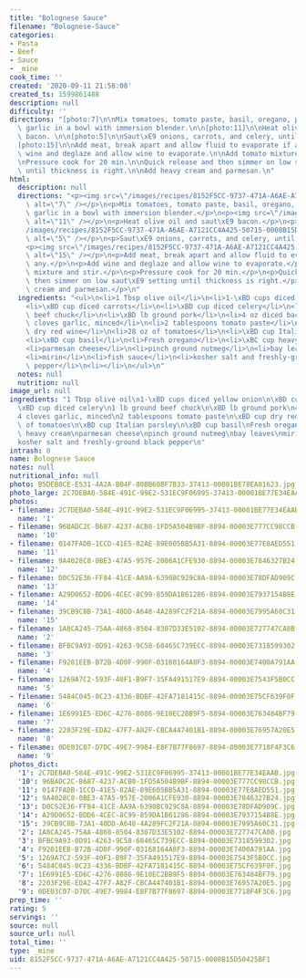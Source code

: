 ```yaml
---
title: "Bolognese Sauce"
filename: "Bolognese-Sauce"
categories:
- Pasta
- Beef
- Sauce
- _mine
cook_time: ''
created: '2020-09-11 21:58:08'
created_ts: 1599861488
description: null
difficulty: ''
directions: "[photo:7]\n\nMix tomatoes, tomato paste, basil, oregano, parsley and\
  \ garlic in a bowl with immersion blender.\n\n[photo:11]\n\nHeat olive oil and saut\xE9\
  \ bacon. \n\n[photo:5]\n\nSaut\xE9 onions, carrots, and celery, until soft.\n\n\
  [photo:15]\n\nAdd meat, break apart and allow fluid to evaporate if any.\n\nAdd\
  \ wine and deglaze and allow wine to evaporate.\n\nAdd tomato mixture and stir.\n\
  \nPressure cook for 20 min.\n\nQuick release and then simmer on low saut\xE9 setting\
  \ until thickness is right.\n\nAdd heavy cream and parmesan.\n"
html:
  description: null
  directions: "<p><img src=\"/images/recipes/8152F5CC-9737-471A-A6AE-A7121CC4A425-50715-0008B15D50425BF1/1E6991E5-ED6C-4276-8086-9E10EC2BB9F5-8894-00003E763484BF79.jpg\"\
    \ alt=\"7\" /></p>\n<p>Mix tomatoes, tomato paste, basil, oregano, parsley and\
    \ garlic in a bowl with immersion blender.</p>\n<p><img src=\"/images/recipes/8152F5CC-9737-471A-A6AE-A7121CC4A425-50715-0008B15D50425BF1/0147FADB-1CCD-41E5-82AE-89E605BB5A31-8894-00003E77E8AED551.jpg\"\
    \ alt=\"11\" /></p>\n<p>Heat olive oil and saut\xE9 bacon.</p>\n<p><img src=\"\
    /images/recipes/8152F5CC-9737-471A-A6AE-A7121CC4A425-50715-0008B15D50425BF1/1269A7C2-593F-40F1-B9F7-35FA491517E9-8894-00003E7543F5B0CC.jpg\"\
    \ alt=\"5\" /></p>\n<p>Saut\xE9 onions, carrots, and celery, until soft.</p>\n\
    <p><img src=\"/images/recipes/8152F5CC-9737-471A-A6AE-A7121CC4A425-50715-0008B15D50425BF1/39CB9C8B-73A1-40DD-A648-4A289FC2F21A-8894-00003E7995A60C31.jpg\"\
    \ alt=\"15\" /></p>\n<p>Add meat, break apart and allow fluid to evaporate if\
    \ any.</p>\n<p>Add wine and deglaze and allow wine to evaporate.</p>\n<p>Add tomato\
    \ mixture and stir.</p>\n<p>Pressure cook for 20 min.</p>\n<p>Quick release and\
    \ then simmer on low saut\xE9 setting until thickness is right.</p>\n<p>Add heavy\
    \ cream and parmesan.</p>\n"
  ingredients: "<ul>\n<li>1 Tbsp olive oil</li>\n<li>1-\xBD cups diced yellow onion</li>\n\
    <li>\xBD cup diced carrots</li>\n<li>\xBD cup diced celery</li>\n<li>1 lb ground\
    \ beef chuck</li>\n<li>\xBD lb ground pork</li>\n<li>4 oz diced bacon</li>\n<li>4\
    \ cloves garlic, minced</li>\n<li>2 tablespoons tomato paste</li>\n<li>\xBD cup\
    \ dry red wine</li>\n<li>28 oz of tomatoes</li>\n<li>\xBD cup Italian parsley</li>\n\
    <li>\xBD cup basil</li>\n<li>Fresh oregano</li>\n<li>\xBC cup heavy cream</li>\n\
    <li>parmesan cheese</li>\n<li>pinch ground nutmeg</li>\n<li>bay leaves</li>\n\
    <li>mirin</li>\n<li>fish sauce</li>\n<li>kosher salt and freshly-ground black\
    \ pepper</li>\n<li></li>\n</ul>\n"
  notes: null
  nutrition: null
image_url: null
ingredients: "1 Tbsp olive oil\n1-\xBD cups diced yellow onion\n\xBD cup diced carrots\n\
  \xBD cup diced celery\n1 lb ground beef chuck\n\xBD lb ground pork\n4 oz diced bacon\n\
  4 cloves garlic, minced\n2 tablespoons tomato paste\n\xBD cup dry red wine\n28 oz\
  \ of tomatoes\n\xBD cup Italian parsley\n\xBD cup basil\nFresh oregano\n\xBC cup\
  \ heavy cream\nparmesan cheese\npinch ground nutmeg\nbay leaves\nmirin\nfish sauce\n\
  kosher salt and freshly-ground black pepper\n"
intrash: 0
name: Bolognese Sauce
notes: null
nutritional_info: null
photo: B5DEB0CE-E531-4A2A-B04F-80BB60BF7B33-37413-00001BE78EA81623.jpg
photo_large: 2C7DEBA0-584E-491C-99E2-531EC9F06995-37413-00001BE77E34EAAB.jpg
photos:
- filename: 2C7DEBA0-584E-491C-99E2-531EC9F06995-37413-00001BE77E34EAAB.jpg
  name: '1'
- filename: 96BADC2C-B687-4237-ACB0-1FD5A504B9BF-8894-00003E777CC98CCB.jpg
  name: '10'
- filename: 0147FADB-1CCD-41E5-82AE-89E605BB5A31-8894-00003E77E8AED551.jpg
  name: '11'
- filename: 9A4028C8-0BE3-47A5-957E-2006A1CFE930-8894-00003E7846327B24.jpg
  name: '12'
- filename: D0C52E36-FF84-41CE-AA9A-6390BC929C8A-8894-00003E78DFAD909C.jpg
  name: '13'
- filename: A29D0652-BDD6-4CEC-8C99-859DA1B61286-8894-00003E7937154B8E.jpg
  name: '14'
- filename: 39CB9C8B-73A1-40DD-A648-4A289FC2F21A-8894-00003E7995A60C31.jpg
  name: '15'
- filename: 1A8CA245-75AA-4868-8504-8307D33E5102-8894-00003E727747CA0B.jpg
  name: '2'
- filename: BFBC9A93-0D91-4263-9C58-68465C739ECC-8894-00003E7318599302.jpg
  name: '3'
- filename: F9201EEB-B72B-4D0F-990F-03168164A8F3-8894-00003E7400A791AA.jpg
  name: '4'
- filename: 1269A7C2-593F-40F1-B9F7-35FA491517E9-8894-00003E7543F5B0CC.jpg
  name: '5'
- filename: 5484C045-0C23-4336-BDBF-42FA7181415C-8894-00003E75CF639F0F.jpg
  name: '6'
- filename: 1E6991E5-ED6C-4276-8086-9E10EC2BB9F5-8894-00003E763484BF79.jpg
  name: '7'
- filename: 2203F29E-EDA2-47F7-A82F-CBCA447401B1-8894-00003E76957A20E5.jpg
  name: '8'
- filename: 0DE03C07-D7DC-49E7-9984-E8F7B77F8697-8894-00003E7718F4F3C6.jpg
  name: '9'
photos_dict:
  '1': 2C7DEBA0-584E-491C-99E2-531EC9F06995-37413-00001BE77E34EAAB.jpg
  '10': 96BADC2C-B687-4237-ACB0-1FD5A504B9BF-8894-00003E777CC98CCB.jpg
  '11': 0147FADB-1CCD-41E5-82AE-89E605BB5A31-8894-00003E77E8AED551.jpg
  '12': 9A4028C8-0BE3-47A5-957E-2006A1CFE930-8894-00003E7846327B24.jpg
  '13': D0C52E36-FF84-41CE-AA9A-6390BC929C8A-8894-00003E78DFAD909C.jpg
  '14': A29D0652-BDD6-4CEC-8C99-859DA1B61286-8894-00003E7937154B8E.jpg
  '15': 39CB9C8B-73A1-40DD-A648-4A289FC2F21A-8894-00003E7995A60C31.jpg
  '2': 1A8CA245-75AA-4868-8504-8307D33E5102-8894-00003E727747CA0B.jpg
  '3': BFBC9A93-0D91-4263-9C58-68465C739ECC-8894-00003E7318599302.jpg
  '4': F9201EEB-B72B-4D0F-990F-03168164A8F3-8894-00003E7400A791AA.jpg
  '5': 1269A7C2-593F-40F1-B9F7-35FA491517E9-8894-00003E7543F5B0CC.jpg
  '6': 5484C045-0C23-4336-BDBF-42FA7181415C-8894-00003E75CF639F0F.jpg
  '7': 1E6991E5-ED6C-4276-8086-9E10EC2BB9F5-8894-00003E763484BF79.jpg
  '8': 2203F29E-EDA2-47F7-A82F-CBCA447401B1-8894-00003E76957A20E5.jpg
  '9': 0DE03C07-D7DC-49E7-9984-E8F7B77F8697-8894-00003E7718F4F3C6.jpg
prep_time: ''
rating: 5
servings: ''
source: null
source_url: null
total_time: ''
type: _mine
uid: 8152F5CC-9737-471A-A6AE-A7121CC4A425-50715-0008B15D50425BF1
---
```

